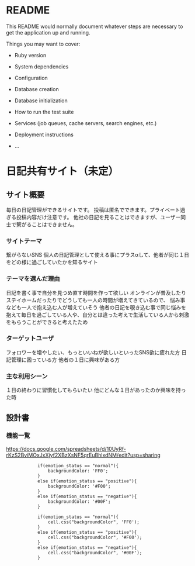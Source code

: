 # README

This README would normally document whatever steps are necessary to get the
application up and running.

Things you may want to cover:

* Ruby version

* System dependencies

* Configuration

* Database creation

* Database initialization

* How to run the test suite

* Services (job queues, cache servers, search engines, etc.)

* Deployment instructions

* ...

# 日記共有サイト（未定）

## サイト概要
毎日の日記管理ができるサイトです。
投稿は匿名でできます。プライベート過ぎる投稿内容だけ注意です。
他社の日記を見ることはできますが、ユーザー同士で繋がることはできません。


### サイトテーマ
繋がらないSNS
個人の日記管理として使える事にプラスαして、他者が同じ１日をどの様に過ごしていたかを知るサイト


### テーマを選んだ理由
日記を書く事で自分を見つめ直す時間を作って欲しい
オンラインが普及したりステイホームだったりでどうしても一人の時間が増えてきているので、
悩み事なども一人で抱え込む人が増えていそう
他者の日記を覗き込む事で同じ悩みを抱えて毎日を過ごしている人や、自分とは違った考えで生活している人から刺激をもらうことができると考えたため

### ターゲットユーザ
フォロワーを増やしたい、もっといいねが欲しいといったSNS欲に疲れた方
日記管理に困っている方
他者の１日に興味がある方

### 主な利用シーン
１日の終わりに習慣化してもらいたい
他にどんな１日があったのか興味を持った時

## 設計書

### 機能一覧
https://docs.google.com/spreadsheets/d/10UyRf-rKzS2BviMOxJxXjyf2XBzXsNF5qrEuBhlxdNM/edit?usp=sharing

				if(emotion_status == "normal"){
					backgroundColor: 'FF0';
				}
				else if(emotion_status == "positive"){
					backgroundColor: '#F00';
				}
				else if(emotion_status == "negative"){
					backgroundColor: '#00F';
				}
				
				if(emotion_status == "normal"){
					cell.css("backgroundColor", 'FF0');
				}
				else if(emotion_status == "positive"){
					cell.css("backgroundColor", '#F00');
				}
				else if(emotion_status == "negative"){
					cell.css("backgroundColor", '#00F');
				}

